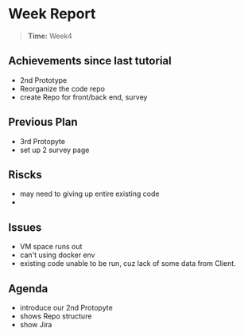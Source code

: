 # Week Report

> **Time:** Week4

## Achievements since last tutorial
- 2nd Prototype
- Reorganize the code repo
- create Repo for front/back end, survey

## Previous Plan
- 3rd Protopyte
- set up 2 survey page

## Riscks
- may need to giving up entire existing code
- 

## Issues
- VM space runs out
- can't using docker env
- existing code unable to be run, cuz lack of some data from Client.

## Agenda
- introduce our 2nd Protopyte
- shows Repo structure
- show Jira